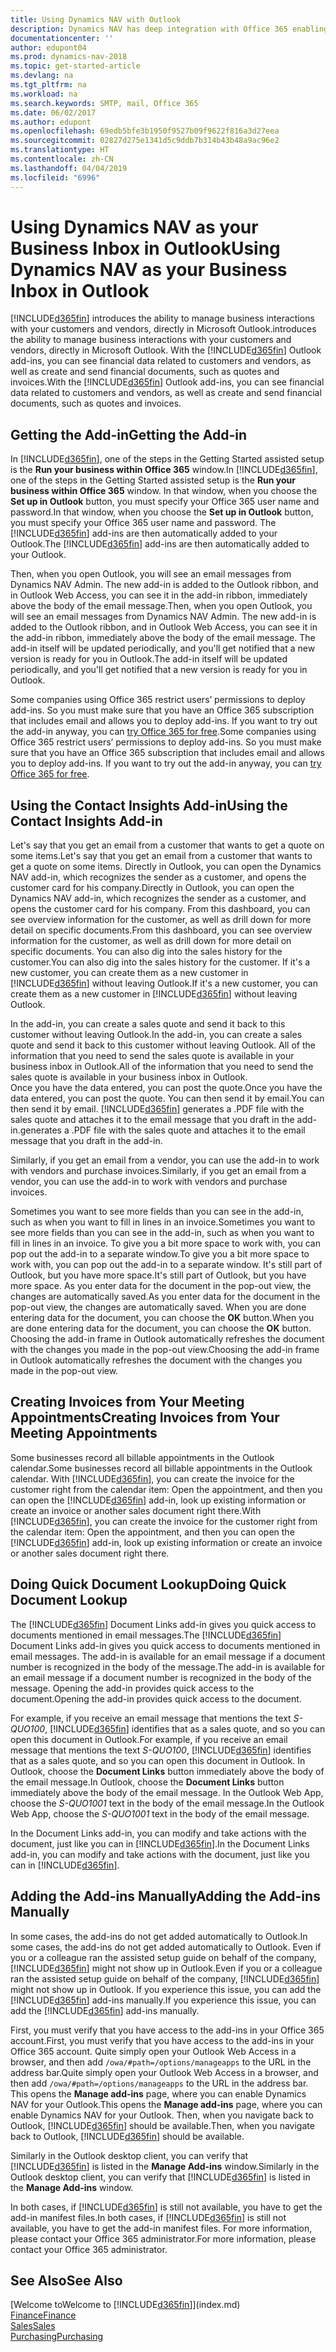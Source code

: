 ```yaml
---
title: Using Dynamics NAV with Outlook
description: Dynamics NAV has deep integration with Office 365 enabling you to manage all your business interactions and mail with customers and vendors directly in Outlook.
documentationcenter: ''
author: edupont04
ms.prod: dynamics-nav-2018
ms.topic: get-started-article
ms.devlang: na
ms.tgt_pltfrm: na
ms.workload: na
ms.search.keywords: SMTP, mail, Office 365
ms.date: 06/02/2017
ms.author: edupont
ms.openlocfilehash: 69edb5bfe3b1950f9527b09f9622f816a3d27eea
ms.sourcegitcommit: 02827d275e1341d5c9ddb7b314b43b48a9ac96e2
ms.translationtype: HT
ms.contentlocale: zh-CN
ms.lasthandoff: 04/04/2019
ms.locfileid: "6996"
---
```

# <a name="using-dynamics-nav-as-your-business-inbox-in-outlook"></a><span data-ttu-id="8a1fb-103">Using Dynamics NAV as your Business Inbox in Outlook</span><span class="sxs-lookup"><span data-stu-id="8a1fb-103">Using Dynamics NAV as your Business Inbox in Outlook</span></span>
[!INCLUDE[d365fin](includes/d365fin_md.md)] <span data-ttu-id="8a1fb-104">introduces the ability to manage business interactions with your customers and vendors, directly in Microsoft Outlook.</span><span class="sxs-lookup"><span data-stu-id="8a1fb-104">introduces the ability to manage business interactions with your customers and vendors, directly in Microsoft Outlook.</span></span> <span data-ttu-id="8a1fb-105">With the [!INCLUDE[d365fin](includes/d365fin_md.md)] Outlook add-ins, you can see financial data related to customers and vendors, as well as create and send financial documents, such as quotes and invoices.</span><span class="sxs-lookup"><span data-stu-id="8a1fb-105">With the [!INCLUDE[d365fin](includes/d365fin_md.md)] Outlook add-ins, you can see financial data related to customers and vendors, as well as create and send financial documents, such as quotes and invoices.</span></span>  

## <a name="getting-the-add-in"></a><span data-ttu-id="8a1fb-106">Getting the Add-in</span><span class="sxs-lookup"><span data-stu-id="8a1fb-106">Getting the Add-in</span></span>
<span data-ttu-id="8a1fb-107">In [!INCLUDE[d365fin](includes/d365fin_md.md)], one of the steps in the Getting Started assisted setup is the **Run your business within Office 365** window.</span><span class="sxs-lookup"><span data-stu-id="8a1fb-107">In [!INCLUDE[d365fin](includes/d365fin_md.md)], one of the steps in the Getting Started assisted setup is the **Run your business within Office 365** window.</span></span> <span data-ttu-id="8a1fb-108">In that window, when you choose the **Set up in Outlook** button, you must specify your Office 365 user name and password.</span><span class="sxs-lookup"><span data-stu-id="8a1fb-108">In that window, when you choose the **Set up in Outlook** button, you must specify your Office 365 user name and password.</span></span> <span data-ttu-id="8a1fb-109">The [!INCLUDE[d365fin](includes/d365fin_md.md)] add-ins are then automatically added to your Outlook.</span><span class="sxs-lookup"><span data-stu-id="8a1fb-109">The [!INCLUDE[d365fin](includes/d365fin_md.md)] add-ins are then automatically added to your Outlook.</span></span>  

<span data-ttu-id="8a1fb-110">Then, when you open Outlook, you will see an email messages from Dynamics NAV Admin. The new add-in is added to the Outlook ribbon, and in Outlook Web Access, you can see it in the add-in ribbon, immediately above the body of the email message.</span><span class="sxs-lookup"><span data-stu-id="8a1fb-110">Then, when you open Outlook, you will see an email messages from Dynamics NAV Admin. The new add-in is added to the Outlook ribbon, and in Outlook Web Access, you can see it in the add-in ribbon, immediately above the body of the email message.</span></span> <span data-ttu-id="8a1fb-111">The add-in itself will be updated periodically, and you'll get notified that a new version is ready for you in Outlook.</span><span class="sxs-lookup"><span data-stu-id="8a1fb-111">The add-in itself will be updated periodically, and you'll get notified that a new version is ready for you in Outlook.</span></span>  

<span data-ttu-id="8a1fb-112">Some companies using Office 365 restrict users’ permissions to deploy add-ins. So you must make sure that you have an Office 365 subscription that includes email and allows you to deploy add-ins. If you want to try out the add-in anyway, you can [try Office 365 for free](https://products.office.com/try).</span><span class="sxs-lookup"><span data-stu-id="8a1fb-112">Some companies using Office 365 restrict users’ permissions to deploy add-ins. So you must make sure that you have an Office 365 subscription that includes email and allows you to deploy add-ins. If you want to try out the add-in anyway, you can [try Office 365 for free](https://products.office.com/try).</span></span>  

## <a name="using-the-contact-insights-add-in"></a><span data-ttu-id="8a1fb-113">Using the Contact Insights Add-in</span><span class="sxs-lookup"><span data-stu-id="8a1fb-113">Using the Contact Insights Add-in</span></span>
<span data-ttu-id="8a1fb-114">Let's say that you get an email from a customer that wants to get a quote on some items.</span><span class="sxs-lookup"><span data-stu-id="8a1fb-114">Let's say that you get an email from a customer that wants to get a quote on some items.</span></span> <span data-ttu-id="8a1fb-115">Directly in Outlook, you can open the Dynamics NAV add-in, which recognizes the sender as a customer, and opens the customer card for his company.</span><span class="sxs-lookup"><span data-stu-id="8a1fb-115">Directly in Outlook, you can open the Dynamics NAV add-in, which recognizes the sender as a customer, and opens the customer card for his company.</span></span> <span data-ttu-id="8a1fb-116">From this dashboard, you can see overview information for the customer, as well as drill down for more detail on specific documents.</span><span class="sxs-lookup"><span data-stu-id="8a1fb-116">From this dashboard, you can see overview information for the customer, as well as drill down for more detail on specific documents.</span></span> <span data-ttu-id="8a1fb-117">You can also dig into the sales history for the customer.</span><span class="sxs-lookup"><span data-stu-id="8a1fb-117">You can also dig into the sales history for the customer.</span></span> <span data-ttu-id="8a1fb-118">If it's a new customer, you can create them as a new customer in [!INCLUDE[d365fin](includes/d365fin_md.md)] without leaving Outlook.</span><span class="sxs-lookup"><span data-stu-id="8a1fb-118">If it's a new customer, you can create them as a new customer in [!INCLUDE[d365fin](includes/d365fin_md.md)] without leaving Outlook.</span></span>  

<span data-ttu-id="8a1fb-119">In the add-in, you can create a sales quote and send it back to this customer without leaving Outlook.</span><span class="sxs-lookup"><span data-stu-id="8a1fb-119">In the add-in, you can create a sales quote and send it back to this customer without leaving Outlook.</span></span> <span data-ttu-id="8a1fb-120">All of the information that you need to send the sales quote is available in your business inbox in Outlook.</span><span class="sxs-lookup"><span data-stu-id="8a1fb-120">All of the information that you need to send the sales quote is available in your business inbox in Outlook.</span></span>  
<span data-ttu-id="8a1fb-121">Once you have the data entered, you can post the quote.</span><span class="sxs-lookup"><span data-stu-id="8a1fb-121">Once you have the data entered, you can post the quote.</span></span> <span data-ttu-id="8a1fb-122">You can then send it by email.</span><span class="sxs-lookup"><span data-stu-id="8a1fb-122">You can then send it by email.</span></span> [!INCLUDE[d365fin](includes/d365fin_md.md)] <span data-ttu-id="8a1fb-123">generates a .PDF file with the sales quote and attaches it to the email message that you draft in the add-in.</span><span class="sxs-lookup"><span data-stu-id="8a1fb-123">generates a .PDF file with the sales quote and attaches it to the email message that you draft in the add-in.</span></span>  

<span data-ttu-id="8a1fb-124">Similarly, if you get an email from a vendor, you can use the add-in to work with vendors and purchase invoices.</span><span class="sxs-lookup"><span data-stu-id="8a1fb-124">Similarly, if you get an email from a vendor, you can use the add-in to work with vendors and purchase invoices.</span></span>  

<span data-ttu-id="8a1fb-125">Sometimes you want to see more fields than you can see in the add-in, such as when you want to fill in lines in an invoice.</span><span class="sxs-lookup"><span data-stu-id="8a1fb-125">Sometimes you want to see more fields than you can see in the add-in, such as when you want to fill in lines in an invoice.</span></span> <span data-ttu-id="8a1fb-126">To give you a bit more space to work with, you can pop out the add-in to a separate window.</span><span class="sxs-lookup"><span data-stu-id="8a1fb-126">To give you a bit more space to work with, you can pop out the add-in to a separate window.</span></span> <span data-ttu-id="8a1fb-127">It's still part of Outlook, but you have more space.</span><span class="sxs-lookup"><span data-stu-id="8a1fb-127">It's still part of Outlook, but you have more space.</span></span> <span data-ttu-id="8a1fb-128">As you enter data for the document in the pop-out view, the changes are automatically saved.</span><span class="sxs-lookup"><span data-stu-id="8a1fb-128">As you enter data for the document in the pop-out view, the changes are automatically saved.</span></span> <span data-ttu-id="8a1fb-129">When you are done entering data for the document, you can choose the **OK** button.</span><span class="sxs-lookup"><span data-stu-id="8a1fb-129">When you are done entering data for the document, you can choose the **OK** button.</span></span> <span data-ttu-id="8a1fb-130">Choosing the add-in frame in Outlook automatically refreshes the document with the changes you made in the pop-out view.</span><span class="sxs-lookup"><span data-stu-id="8a1fb-130">Choosing the add-in frame in Outlook automatically refreshes the document with the changes you made in the pop-out view.</span></span>  

## <a name="creating-invoices-from-your-meeting-appointments"></a><span data-ttu-id="8a1fb-131">Creating Invoices from Your Meeting Appointments</span><span class="sxs-lookup"><span data-stu-id="8a1fb-131">Creating Invoices from Your Meeting Appointments</span></span>
<span data-ttu-id="8a1fb-132">Some businesses record all billable appointments in the Outlook calendar.</span><span class="sxs-lookup"><span data-stu-id="8a1fb-132">Some businesses record all billable appointments in the Outlook calendar.</span></span> <span data-ttu-id="8a1fb-133">With [!INCLUDE[d365fin](includes/d365fin_md.md)], you can create the invoice for the customer right from the calendar item: Open the appointment, and then you can open the [!INCLUDE[d365fin](includes/d365fin_md.md)] add-in, look up existing information or create an invoice or another sales document right there.</span><span class="sxs-lookup"><span data-stu-id="8a1fb-133">With [!INCLUDE[d365fin](includes/d365fin_md.md)], you can create the invoice for the customer right from the calendar item: Open the appointment, and then you can open the [!INCLUDE[d365fin](includes/d365fin_md.md)] add-in, look up existing information or create an invoice or another sales document right there.</span></span>  

## <a name="doing-quick-document-lookup"></a><span data-ttu-id="8a1fb-134">Doing Quick Document Lookup</span><span class="sxs-lookup"><span data-stu-id="8a1fb-134">Doing Quick Document Lookup</span></span>
<span data-ttu-id="8a1fb-135">The [!INCLUDE[d365fin](includes/d365fin_md.md)] Document Links add-in gives you quick access to documents mentioned in email messages.</span><span class="sxs-lookup"><span data-stu-id="8a1fb-135">The [!INCLUDE[d365fin](includes/d365fin_md.md)] Document Links add-in gives you quick access to documents mentioned in email messages.</span></span> <span data-ttu-id="8a1fb-136">The add-in is available for an email message if a document number is recognized in the body of the message.</span><span class="sxs-lookup"><span data-stu-id="8a1fb-136">The add-in is available for an email message if a document number is recognized in the body of the message.</span></span> <span data-ttu-id="8a1fb-137">Opening the add-in provides quick access to the document.</span><span class="sxs-lookup"><span data-stu-id="8a1fb-137">Opening the add-in provides quick access to the document.</span></span>  

<span data-ttu-id="8a1fb-138">For example, if you receive an email message that mentions the text *S-QUO100*, [!INCLUDE[d365fin](includes/d365fin_md.md)] identifies that as a sales quote, and so you can open this document in Outlook.</span><span class="sxs-lookup"><span data-stu-id="8a1fb-138">For example, if you receive an email message that mentions the text *S-QUO100*, [!INCLUDE[d365fin](includes/d365fin_md.md)] identifies that as a sales quote, and so you can open this document in Outlook.</span></span> <span data-ttu-id="8a1fb-139">In Outlook, choose the **Document Links** button immediately above the body of the email message.</span><span class="sxs-lookup"><span data-stu-id="8a1fb-139">In Outlook, choose the **Document Links** button immediately above the body of the email message.</span></span> <span data-ttu-id="8a1fb-140">In the Outlook Web App, choose the *S-QUO1001* text in the body of the email message.</span><span class="sxs-lookup"><span data-stu-id="8a1fb-140">In the Outlook Web App, choose the *S-QUO1001* text in the body of the email message.</span></span>  

<span data-ttu-id="8a1fb-141">In the Document Links add-in, you can modify and take actions with the document, just like you can in [!INCLUDE[d365fin](includes/d365fin_md.md)].</span><span class="sxs-lookup"><span data-stu-id="8a1fb-141">In the Document Links add-in, you can modify and take actions with the document, just like you can in [!INCLUDE[d365fin](includes/d365fin_md.md)].</span></span>

## <a name="adding-the-add-ins-manually"></a><span data-ttu-id="8a1fb-142">Adding the Add-ins Manually</span><span class="sxs-lookup"><span data-stu-id="8a1fb-142">Adding the Add-ins Manually</span></span>
<span data-ttu-id="8a1fb-143">In some cases, the add-ins do not get added automatically to Outlook.</span><span class="sxs-lookup"><span data-stu-id="8a1fb-143">In some cases, the add-ins do not get added automatically to Outlook.</span></span> <span data-ttu-id="8a1fb-144">Even if you or a colleague ran the assisted setup guide on behalf of the company, [!INCLUDE[d365fin](includes/d365fin_md.md)] might not show up in Outlook.</span><span class="sxs-lookup"><span data-stu-id="8a1fb-144">Even if you or a colleague ran the assisted setup guide on behalf of the company, [!INCLUDE[d365fin](includes/d365fin_md.md)] might not show up in Outlook.</span></span> <span data-ttu-id="8a1fb-145">If you experience this issue, you can add the [!INCLUDE[d365fin](includes/d365fin_md.md)] add-ins manually.</span><span class="sxs-lookup"><span data-stu-id="8a1fb-145">If you experience this issue, you can add the [!INCLUDE[d365fin](includes/d365fin_md.md)] add-ins manually.</span></span>  

<span data-ttu-id="8a1fb-146">First, you must verify that you have access to the add-ins in your Office 365 account.</span><span class="sxs-lookup"><span data-stu-id="8a1fb-146">First, you must verify that you have access to the add-ins in your Office 365 account.</span></span> <span data-ttu-id="8a1fb-147">Quite simply open your Outlook Web Access in a browser, and then add `/owa/#path=/options/manageapps` to the URL in the address bar.</span><span class="sxs-lookup"><span data-stu-id="8a1fb-147">Quite simply open your Outlook Web Access in a browser, and then add `/owa/#path=/options/manageapps` to the URL in the address bar.</span></span> <span data-ttu-id="8a1fb-148">This opens the **Manage add-ins** page, where you can enable Dynamics NAV for your Outlook.</span><span class="sxs-lookup"><span data-stu-id="8a1fb-148">This opens the **Manage add-ins** page, where you can enable Dynamics NAV for your Outlook.</span></span> <span data-ttu-id="8a1fb-149">Then, when you navigate back to Outlook, [!INCLUDE[d365fin](includes/d365fin_md.md)] should be available.</span><span class="sxs-lookup"><span data-stu-id="8a1fb-149">Then, when you navigate back to Outlook, [!INCLUDE[d365fin](includes/d365fin_md.md)] should be available.</span></span>  

<span data-ttu-id="8a1fb-150">Similarly in the Outlook desktop client, you can verify that [!INCLUDE[d365fin](includes/d365fin_md.md)] is listed in the **Manage Add-ins** window.</span><span class="sxs-lookup"><span data-stu-id="8a1fb-150">Similarly in the Outlook desktop client, you can verify that [!INCLUDE[d365fin](includes/d365fin_md.md)] is listed in the **Manage Add-ins** window.</span></span>  

<span data-ttu-id="8a1fb-151">In both cases, if [!INCLUDE[d365fin](includes/d365fin_md.md)] is still not available, you have to get the add-in manifest files.</span><span class="sxs-lookup"><span data-stu-id="8a1fb-151">In both cases, if [!INCLUDE[d365fin](includes/d365fin_md.md)] is still not available, you have to get the add-in manifest files.</span></span> <span data-ttu-id="8a1fb-152">For more information, please contact your Office 365 administrator.</span><span class="sxs-lookup"><span data-stu-id="8a1fb-152">For more information, please contact your Office 365 administrator.</span></span>

## <a name="see-also"></a><span data-ttu-id="8a1fb-153">See Also</span><span class="sxs-lookup"><span data-stu-id="8a1fb-153">See Also</span></span>
[<span data-ttu-id="8a1fb-154">Welcome to</span><span class="sxs-lookup"><span data-stu-id="8a1fb-154">Welcome to</span></span> [!INCLUDE[d365fin](includes/d365fin_md.md)]](index.md)  
[<span data-ttu-id="8a1fb-155">Finance</span><span class="sxs-lookup"><span data-stu-id="8a1fb-155">Finance</span></span>](finance.md)  
[<span data-ttu-id="8a1fb-156">Sales</span><span class="sxs-lookup"><span data-stu-id="8a1fb-156">Sales</span></span>](sales-manage-sales.md)  
[<span data-ttu-id="8a1fb-157">Purchasing</span><span class="sxs-lookup"><span data-stu-id="8a1fb-157">Purchasing</span></span>](purchasing-manage-purchasing.md)  
